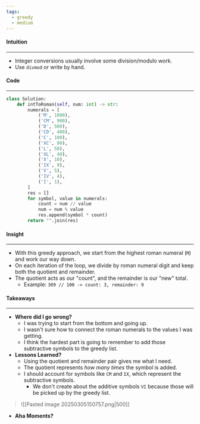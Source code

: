 ```yaml
---
tags:
  - greedy
  - medium
---
```


#### Intuition
---
- Integer conversions usually involve some division/modulo work.
- Use `divmod` or write by hand.

#### Code
---

```python
class Solution:
    def intToRoman(self, num: int) -> str:
        numerals = [
            ('M', 1000),
            ('CM', 900),
            ('D', 500),
            ('CD', 400),
            ('C', 100),
            ('XC', 90),
            ('L', 50),
            ('XL', 40),
            ('X', 10),
            ('IX', 9),
            ('V', 5),
            ('IV', 4),
            ('I', 1),
        ]
        res = []   
        for symbol, value in numerals:
            count = num // value
            num = num % value
            res.append(symbol * count)
        return "".join(res)
```

#### Insight
---
- With this greedy approach, we start from the highest roman numeral (`M`) and work our way down. 
- On each iteration of the loop, we divide by roman numeral digit and keep both the quotient and remainder.
- The quotient acts as our "count", and the remainder is our "new" total.
	- Example: `309 // 100 -> count: 3, remainder: 9`

#### Takeaways
---
- **Where did I go wrong?**
	- I was trying to start from the bottom and going up.
	- I wasn't sure how to connect the roman numerals to the values I was getting.
	- I think the hardest part is going to remember to add those subtractive symbols to the greedy list.
- **Lessons Learned?**
	- Using the quotient and remainder pair gives me what I need.
	- The quotient represents _how many times_ the symbol is added.
	- I should account for symbols like `CM` and `IX`, which represent the subtractive symbols.
		- We don't create about the additive symbols `VI` because those will be picked up by the greedy list.
> ![[Pasted image 20250305150757.png|500]]
- **Aha Moments?**